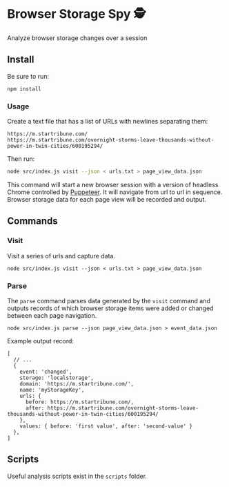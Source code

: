 # Browser Storage Spy 🕵️

Analyze browser storage changes over a session

## Install

Be sure to run: 

```
npm install
```

### Usage

Create a text file that has a list of URLs with newlines separating them: 

```
https://m.startribune.com/
https://m.startribune.com/overnight-storms-leave-thousands-without-power-in-twin-cities/600195294/
```

Then run:

```sh
node src/index.js visit --json < urls.txt > page_view_data.json
```

This command will start a new browser session with a version of headless Chrome controlled by [Puppeteer](https://pptr.dev/). It will navigate from url to url in sequence. Browser storage data for each page view will be recorded and output.


## Commands

### Visit

Visit a series of urls and capture data.

```
node src/index.js visit --json < urls.txt > page_view_data.json
```

### Parse 

The `parse` command parses data generated by the `visit` command and outputs records of which browser storage items were added or changed between each page navigation.

```
node src/index.js parse --json page_view_data.json > event_data.json
```

Example output record: 
```
[
  // ...
  {
    event: 'changed',
    storage: 'localstorage',
    domain: 'https://m.startribune.com/',
    name: 'myStorageKey',
    urls: {
      before: https://m.startribune.com/,
      after: https://m.startribune.com/overnight-storms-leave-thousands-without-power-in-twin-cities/600195294/
    },
    values: { before: 'first value', after: 'second-value' }
  },
]
```


## Scripts

Useful analysis scripts exist in the `scripts` folder.